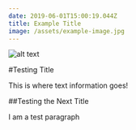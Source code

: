 ```yaml
---
date: 2019-06-01T15:00:19.044Z
title: Example Title
image: /assets/example-image.jpg
---
```


![alt text](/assets/example-image.jpg "Logo Title Text 1")

#Testing Title

This is where text information goes!


##Testing the Next Title

I am a test paragraph